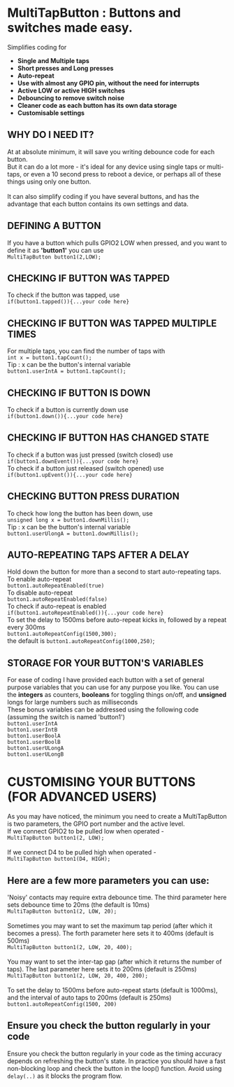 # MultiTapButton : Buttons and switches made easy.
Simplifies coding for
<strong>
<ul>
  <li>Single and Multiple taps</li>
  <li>Short presses and Long presses</li>
  <li>Auto-repeat</li>
  <li>Use with almost any GPIO pin, without the need for interrupts</li>
  <li>Active LOW or active HIGH switches</li>
  <li>Debouncing to remove switch noise</li>
  <li>Cleaner code as each button has its own data storage</li>
  <li>Customisable settings</li>
</ul> 
</strong>

## WHY DO I NEED IT?
At at absolute minimum, it will save you writing debounce code for each button.<br>
But it can do a lot more - it's ideal for any device using single taps or multi-taps, or even a 10 second press to reboot a device, or perhaps all of these things using only one button.<br><br>
It can also simplify coding if you have several buttons, and has the advantage that each button contains its own settings and data.

## DEFINING A BUTTON
If you have a button which pulls GPIO2 LOW when pressed, and you want to define it as <strong>'button1'</strong> you can use <br>
`MultiTapButton button1(2,LOW);`

## CHECKING IF BUTTON WAS TAPPED
To check if the button was tapped, use <br>`if(button1.tapped()){...your code here}`<br>
## CHECKING IF BUTTON WAS TAPPED MULTIPLE TIMES
For multiple taps, you can find the number of taps with <br>`int x = button1.tapCount();`<br>Tip : x can be the button's internal variable<br>`button1.userIntA = button1.tapCount();`

## CHECKING IF BUTTON IS DOWN
To check if a button is currently down use<br> `if(button1.down()){...your code here}`

## CHECKING IF BUTTON HAS CHANGED STATE
To check if a button was just pressed (switch closed) use <br>`if(button1.downEvent()){...your code here}`<br>
To check if a button just released (switch opened) use <br>`if(button1.upEvent()){...your code here}`

## CHECKING BUTTON PRESS DURATION
To check how long the button has been down, use <br>`unsigned long x = button1.downMillis();`<br>Tip : x can be the button's internal variable<br>`button1.userUlongA = button1.downMillis();`

## AUTO-REPEATING TAPS AFTER A DELAY
Hold down the button for more than a second to start auto-repeating taps.<br>
To enable auto-repeat<br>
`button1.autoRepeatEnabled(true)`<br>
To disable auto-repeat<br>
`button1.autoRepeatEnabled(false)`<br>
To check if auto-repeat is enabled<br>
`if(button1.autoRepeatEnabled()){...your code here}`<br>
To set the delay to 1500ms before auto-repeat kicks in, followed by a repeat every 300ms<br>
`button1.autoRepeatConfig(1500,300);`<br>
the default is `button1.autoRepeatConfig(1000,250)`;

## STORAGE FOR YOUR BUTTON'S VARIABLES
 For ease of coding I have provided each button with a set of general purpose variables that you can use for any purpose you like. You can use the <strong>integers</strong> as counters, <strong>booleans</strong> for toggling things on/off, and <strong>unsigned</strong>
 longs for large numbers such as milliseconds<br>
 These bonus variables can be addressed
  using the following code (assuming the switch is named 'button1')<br>
	`button1.userIntA`<br>
	`button1.userIntB`<br>
	`button1.userBoolA`<br>
	`button1.userBoolB`<br>
  	`button1.userULongA`<br>
  	`button1.userULongB`<br>

  # CUSTOMISING YOUR BUTTONS (FOR ADVANCED USERS)
  As you may have noticed, the minimum you need to create a MultiTapButton is two parameters, the GPIO port number and the active level.
  <br>If we connect GPIO2 to be pulled low when operated -<br>
  `MultiTapButton button1(2, LOW);`<br>
  <br>If we connect D4 to be pulled high when operated -<br>
  `MultiTapButton button1(D4, HIGH);`<br>
  
  ## Here are a few more parameters you can use:<br>
  'Noisy' contacts may require extra debounce time. The third parameter here sets debounce time to 20ms (the default is 10ms)<br>
  `MultiTapButton button1(2, LOW, 20);`<br><br>
  Sometimes you may want to set the maximum tap period (after which it becomes a press). The forth parameter here sets it to 400ms (default is 500ms)<br>
  `MultiTapButton button1(2, LOW, 20, 400);`<br><br>
  You may want to set the inter-tap gap (after which it returns the number of taps). The last parameter here sets it to 200ms (default is 250ms)<br>
  `MultiTapButton button1(2, LOW, 20, 400, 200);`<br><br>
  To set the delay to 1500ms before auto-repeat starts (default is 1000ms), and the interval of auto taps to 200ms (default is 250ms)<br>
  `button1.autoRepeatConfig(1500, 200)`<br>
  
  ## Ensure you check the button regularly in your code
  Ensure you check the button regularly in your code as the timing accuracy depends on refreshing the button's state. In practice you should have a fast non-blocking loop and check the button in the loop() function. Avoid using `delay(..)` as it blocks the program flow.
